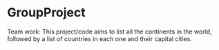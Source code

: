 # GroupProject
Team work:
This project/code aims to list all the continents in the world, followed by a list of countries in each one and their capital cities.

